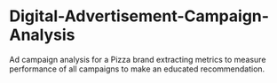# Digital-Advertisement-Campaign-Analysis
Ad campaign analysis for a Pizza brand extracting metrics to measure performance of all campaigns to make an educated recommendation.

